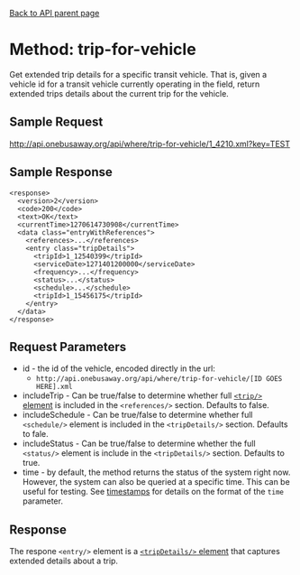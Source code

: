 [Back to API parent page](../index.html)

# Method: trip-for-vehicle

Get extended trip details for a specific transit vehicle.  That is, given a vehicle id for a transit vehicle currently operating in the field, return extended trips details about the current trip for the vehicle.

## Sample Request

http://api.onebusaway.org/api/where/trip-for-vehicle/1_4210.xml?key=TEST

## Sample Response

~~~
<response>
  <version>2</version>
  <code>200</code>
  <text>OK</text>
  <currentTime>1270614730908</currentTime>
  <data class="entryWithReferences">
    <references>...</references>
    <entry class="tripDetails">
      <tripId>1_12540399</tripId>
      <serviceDate>1271401200000</serviceDate>
      <frequency>...</frequency> 
      <status>...</status>
      <schedule>...</schedule>
      <tripId>1_15456175</tripId>
    </entry>
  </data>
</response>
~~~

## Request Parameters

* id - the id of the vehicle, encoded directly in the url:
    * `http://api.onebusaway.org/api/where/trip-for-vehicle/[ID GOES HERE].xml`
* includeTrip - Can be true/false to determine whether full [`<trip/>` element](../elements/trip.html) is included in the `<references/>` section.  Defaults to false.
* includeSchedule - Can be true/false to determine whether full `<schedule/>` element is included in the `<tripDetails/>` section.  Defaults to fale.
* includeStatus - Can be true/false to determine whether the full `<status/>` element is include in the `<tripDetails/>` section.  Defaults to true.
* time - by default, the method returns the status of the system right now.  However, the system
  can also be queried at a specific time.  This can be useful for testing.  See [timestamps](../index.html#Timestamps)
  for details on the format of the `time` parameter.

## Response

The respone `<entry/>` element is a
[`<tripDetails/>` element](../elements/trip-details.html) that captures extended
details about a trip.
